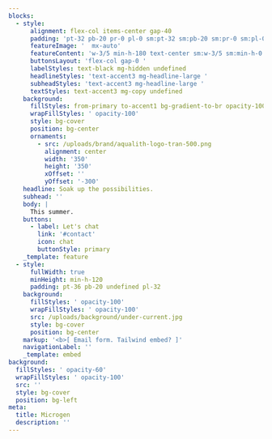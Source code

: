 ```yaml
---
blocks:
  - style:
      alignment: flex-col items-center gap-40
      padding: 'pt-32 pb-20 pr-0 pl-0 sm:pt-32 sm:pb-20 sm:pr-0 sm:pl-0'
      featureImage: '  mx-auto'
      featureContent: 'w-3/5 min-h-180 text-center sm:w-3/5 sm:min-h-0 sm:text-center'
      buttonsLayout: 'flex-col gap-0 '
      labelStyles: text-black mg-hidden undefined
      headlineStyles: 'text-accent3 mg-headline-large '
      subheadStyles: 'text-accent3 mg-headline-large '
      textStyles: text-accent3 mg-copy undefined
    background:
      fillStyles: from-primary to-accent1 bg-gradient-to-br opacity-100
      wrapFillStyles: ' opacity-100'
      style: bg-cover
      position: bg-center
      ornaments:
        - src: /uploads/brand/aqualith-logo-tran-500.png
          alignment: center
          width: '350'
          height: '350'
          xOffset: ''
          yOffset: '-300'
    headline: Soak up the possibilities.
    subhead: ''
    body: |
      This summer.
    buttons:
      - label: Let's chat
        link: '#contact'
        icon: chat
        buttonStyle: primary
    _template: feature
  - style:
      fullWidth: true
      minHeight: min-h-120
      padding: pt-36 pb-20 undefined pl-32
    background:
      fillStyles: ' opacity-100'
      wrapFillStyles: ' opacity-100'
      src: /uploads/background/under-current.jpg
      style: bg-cover
      position: bg-center
    markup: '<b>[ Email form. Tailwind embed? ]'
    navigationLabel: ''
    _template: embed
background:
  fillStyles: ' opacity-60'
  wrapFillStyles: ' opacity-100'
  src: ''
  style: bg-cover
  position: bg-left
meta:
  title: Microgen
  description: ''
---
```


